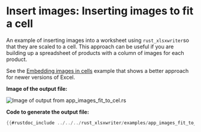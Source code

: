 # Insert images: Inserting images to fit a cell

An example of inserting images into a worksheet using `rust_xlsxwriter`so that
they are scaled to a cell. This approach can be useful if you are building up a
spreadsheet of products with a column of images for each product.

See the [Embedding images in cells](./embedded_images.md) example that
shows a better approach for newer versions of Excel.

**Image of the output file:**

![Image of output from app_images_fit_to_cel.rs](../../images/app_images_fit_to_cell.png)

**Code to generate the output file:**

```rust
{{#rustdoc_include ../../../rust_xlsxwriter/examples/app_images_fit_to_cell.rs:10:}}
```